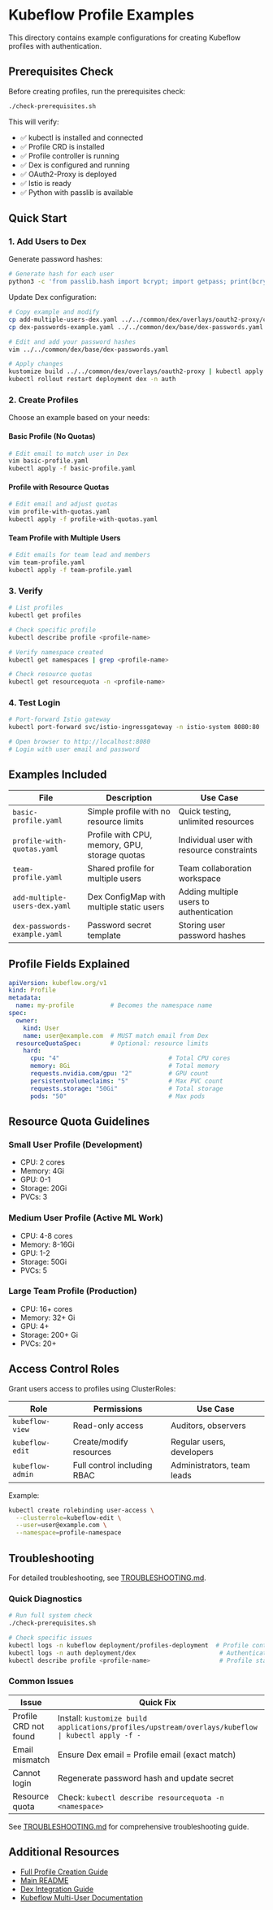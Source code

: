 # Kubeflow Profile Examples

This directory contains example configurations for creating Kubeflow profiles with authentication.

## Prerequisites Check

Before creating profiles, run the prerequisites check:

```bash
./check-prerequisites.sh
```

This will verify:
- ✅ kubectl is installed and connected
- ✅ Profile CRD is installed
- ✅ Profile controller is running
- ✅ Dex is configured and running
- ✅ OAuth2-Proxy is deployed
- ✅ Istio is ready
- ✅ Python with passlib is available

## Quick Start

### 1. Add Users to Dex

Generate password hashes:
```bash
# Generate hash for each user
python3 -c 'from passlib.hash import bcrypt; import getpass; print(bcrypt.using(rounds=12, ident="2y").hash(getpass.getpass()))'
```

Update Dex configuration:
```bash
# Copy example and modify
cp add-multiple-users-dex.yaml ../../common/dex/overlays/oauth2-proxy/config-map.yaml
cp dex-passwords-example.yaml ../../common/dex/base/dex-passwords.yaml

# Edit and add your password hashes
vim ../../common/dex/base/dex-passwords.yaml

# Apply changes
kustomize build ../../common/dex/overlays/oauth2-proxy | kubectl apply -f -
kubectl rollout restart deployment dex -n auth
```

### 2. Create Profiles

Choose an example based on your needs:

#### Basic Profile (No Quotas)
```bash
# Edit email to match user in Dex
vim basic-profile.yaml
kubectl apply -f basic-profile.yaml
```

#### Profile with Resource Quotas
```bash
# Edit email and adjust quotas
vim profile-with-quotas.yaml
kubectl apply -f profile-with-quotas.yaml
```

#### Team Profile with Multiple Users
```bash
# Edit emails for team lead and members
vim team-profile.yaml
kubectl apply -f team-profile.yaml
```

### 3. Verify

```bash
# List profiles
kubectl get profiles

# Check specific profile
kubectl describe profile <profile-name>

# Verify namespace created
kubectl get namespaces | grep <profile-name>

# Check resource quotas
kubectl get resourcequota -n <profile-name>
```

### 4. Test Login

```bash
# Port-forward Istio gateway
kubectl port-forward svc/istio-ingressgateway -n istio-system 8080:80

# Open browser to http://localhost:8080
# Login with user email and password
```

## Examples Included

| File | Description | Use Case |
|------|-------------|----------|
| `basic-profile.yaml` | Simple profile with no resource limits | Quick testing, unlimited resources |
| `profile-with-quotas.yaml` | Profile with CPU, memory, GPU, storage quotas | Individual user with resource constraints |
| `team-profile.yaml` | Shared profile for multiple users | Team collaboration workspace |
| `add-multiple-users-dex.yaml` | Dex ConfigMap with multiple static users | Adding multiple users to authentication |
| `dex-passwords-example.yaml` | Password secret template | Storing user password hashes |

## Profile Fields Explained

```yaml
apiVersion: kubeflow.org/v1
kind: Profile
metadata:
  name: my-profile          # Becomes the namespace name
spec:
  owner:
    kind: User
    name: user@example.com  # MUST match email from Dex
  resourceQuotaSpec:        # Optional: resource limits
    hard:
      cpu: "4"                              # Total CPU cores
      memory: 8Gi                           # Total memory
      requests.nvidia.com/gpu: "2"          # GPU count
      persistentvolumeclaims: "5"           # Max PVC count
      requests.storage: "50Gi"              # Total storage
      pods: "50"                            # Max pods
```

## Resource Quota Guidelines

### Small User Profile (Development)
- CPU: 2 cores
- Memory: 4Gi
- GPU: 0-1
- Storage: 20Gi
- PVCs: 3

### Medium User Profile (Active ML Work)
- CPU: 4-8 cores
- Memory: 8-16Gi
- GPU: 1-2
- Storage: 50Gi
- PVCs: 5

### Large Team Profile (Production)
- CPU: 16+ cores
- Memory: 32+ Gi
- GPU: 4+
- Storage: 200+ Gi
- PVCs: 20+

## Access Control Roles

Grant users access to profiles using ClusterRoles:

| Role | Permissions | Use Case |
|------|-------------|----------|
| `kubeflow-view` | Read-only access | Auditors, observers |
| `kubeflow-edit` | Create/modify resources | Regular users, developers |
| `kubeflow-admin` | Full control including RBAC | Administrators, team leads |

Example:
```bash
kubectl create rolebinding user-access \
  --clusterrole=kubeflow-edit \
  --user=user@example.com \
  --namespace=profile-namespace
```

## Troubleshooting

For detailed troubleshooting, see [TROUBLESHOOTING.md](TROUBLESHOOTING.md).

### Quick Diagnostics

```bash
# Run full system check
./check-prerequisites.sh

# Check specific issues
kubectl logs -n kubeflow deployment/profiles-deployment  # Profile controller
kubectl logs -n auth deployment/dex                       # Authentication
kubectl describe profile <profile-name>                   # Profile status
```

### Common Issues

| Issue | Quick Fix | Details |
|-------|-----------|---------|
| Profile CRD not found | Install: `kustomize build applications/profiles/upstream/overlays/kubeflow \| kubectl apply -f -` | [TROUBLESHOOTING.md](TROUBLESHOOTING.md#1-profile-crd-not-found) |
| Email mismatch | Ensure Dex email = Profile email (exact match) | [TROUBLESHOOTING.md](TROUBLESHOOTING.md#2-user-can-login-but-sees-no-profiles-available) |
| Cannot login | Regenerate password hash and update secret | [TROUBLESHOOTING.md](TROUBLESHOOTING.md#5-invalid-password-or-cannot-login) |
| Resource quota | Check: `kubectl describe resourcequota -n <namespace>` | [TROUBLESHOOTING.md](TROUBLESHOOTING.md#6-resource-quota-exceeded) |

See [TROUBLESHOOTING.md](TROUBLESHOOTING.md) for comprehensive troubleshooting guide.

## Additional Resources

- [Full Profile Creation Guide](../../PROFILE_CREATION_GUIDE.md)
- [Main README](../../README.md)
- [Dex Integration Guide](../../common/dex/README.md)
- [Kubeflow Multi-User Documentation](https://www.kubeflow.org/docs/components/multi-tenancy/)
